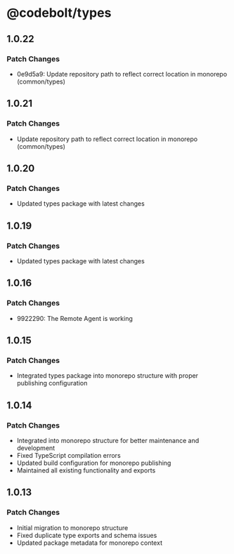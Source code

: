 # @codebolt/types

## 1.0.22

### Patch Changes

- 0e9d5a9: Update repository path to reflect correct location in monorepo (common/types)

## 1.0.21

### Patch Changes

- Update repository path to reflect correct location in monorepo (common/types)

## 1.0.20

### Patch Changes

- Updated types package with latest changes

## 1.0.19

### Patch Changes

- Updated types package with latest changes

## 1.0.16

### Patch Changes

- 9922290: The Remote Agent is working

## 1.0.15

### Patch Changes

- Integrated types package into monorepo structure with proper publishing configuration

## 1.0.14

### Patch Changes

- Integrated into monorepo structure for better maintenance and development
- Fixed TypeScript compilation errors
- Updated build configuration for monorepo publishing
- Maintained all existing functionality and exports

## 1.0.13

### Patch Changes

- Initial migration to monorepo structure
- Fixed duplicate type exports and schema issues
- Updated package metadata for monorepo context
